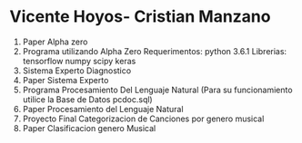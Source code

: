 # Vicente Hoyos- Cristian Manzano

1. Paper Alpha zero
2. Programa utilizando Alpha Zero 
   Requerimentos:
      python 3.6.1
   Librerias:
      tensorflow
      numpy
      scipy
      keras
3. Sistema Experto Diagnostico 
4. Paper Sistema Experto
5. Programa Procesamiento Del Lenguaje Natural (Para su funcionamiento utilice la Base de Datos pcdoc.sql)
6. Paper Procesamiento del Lenguaje Natural
7. Proyecto Final Categorizacion de Canciones por genero musical 
8. Paper Clasificacion genero Musical
